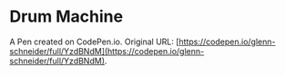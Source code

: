 # Drum Machine

A Pen created on CodePen.io. Original URL: [https://codepen.io/glenn-schneider/full/YzdBNdM](https://codepen.io/glenn-schneider/full/YzdBNdM).

